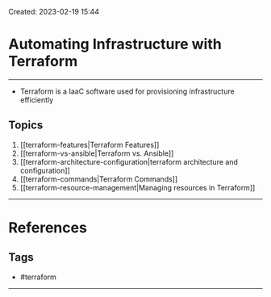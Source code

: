 Created: 2023-02-19 15:44
# Automating Infrastructure with Terraform
---

- Terraform is a IaaC software used for provisioning infrastructure efficiently

## Topics
1. [[terraform-features|Terraform Features]]
2. [[terraform-vs-ansible|Terraform vs. Ansible]]
3. [[terraform-architecture-configuration|terraform architecture and configuration]]
4. [[terraform-commands|Terraform Commands]]
5. [[terraform-resource-management|Managing resources in Terraform]]

---
# References


## Tags
- #terraform
---